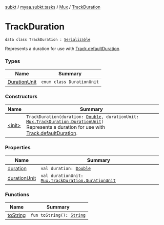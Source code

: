 [subkt](../../../index.md) / [myaa.subkt.tasks](../../index.md) / [Mux](../index.md) / [TrackDuration](./index.md)

# TrackDuration

`data class TrackDuration : `[`Serializable`](https://docs.oracle.com/javase/9/docs/api/java/io/Serializable.html)

Represents a duration for use with [Track.defaultDuration](../-track/default-duration.md).

### Types

| Name | Summary |
|---|---|
| [DurationUnit](-duration-unit/index.md) | `enum class DurationUnit` |

### Constructors

| Name | Summary |
|---|---|
| [&lt;init&gt;](-init-.md) | `TrackDuration(duration: `[`Double`](https://kotlinlang.org/api/latest/jvm/stdlib/kotlin/-double/index.html)`, durationUnit: `[`Mux.TrackDuration.DurationUnit`](-duration-unit/index.md)`)`<br>Represents a duration for use with [Track.defaultDuration](../-track/default-duration.md). |

### Properties

| Name | Summary |
|---|---|
| [duration](duration.md) | `val duration: `[`Double`](https://kotlinlang.org/api/latest/jvm/stdlib/kotlin/-double/index.html) |
| [durationUnit](duration-unit.md) | `val durationUnit: `[`Mux.TrackDuration.DurationUnit`](-duration-unit/index.md) |

### Functions

| Name | Summary |
|---|---|
| [toString](to-string.md) | `fun toString(): `[`String`](https://kotlinlang.org/api/latest/jvm/stdlib/kotlin/-string/index.html) |
